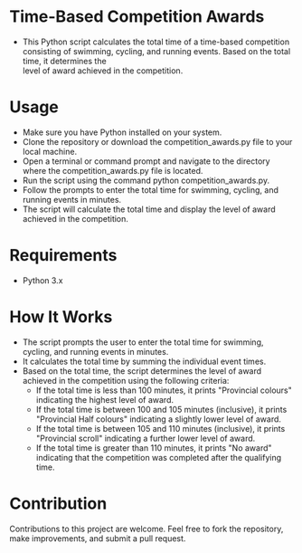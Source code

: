 # Time-Based Competition Awards
- This Python script calculates the total time of a time-based competition consisting of swimming, cycling, and running events. Based on the total time, it determines the   
 level of award achieved in the competition.

# Usage
- Make sure you have Python installed on your system.
- Clone the repository or download the competition_awards.py file to your local machine.
- Open a terminal or command prompt and navigate to the directory where the competition_awards.py file is located.
- Run the script using the command python competition_awards.py.
- Follow the prompts to enter the total time for swimming, cycling, and running events in minutes.
- The script will calculate the total time and display the level of award achieved in the competition.

# Requirements
- Python 3.x

# How It Works
- The script prompts the user to enter the total time for swimming, cycling, and running events in minutes.
- It calculates the total time by summing the individual event times.
- Based on the total time, the script determines the level of award achieved in the competition using the following criteria:
  * If the total time is less than 100 minutes, it prints "Provincial colours" indicating the highest level of award.
  * If the total time is between 100 and 105 minutes (inclusive), it prints "Provincial Half colours" indicating a slightly lower level of award.
  * If the total time is between 105 and 110 minutes (inclusive), it prints "Provincial scroll" indicating a further lower level of award.
  * If the total time is greater than 110 minutes, it prints "No award" indicating that the competition was completed after the qualifying time.

# Contribution
Contributions to this project are welcome. Feel free to fork the repository, make improvements, and submit a pull request.
  
